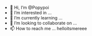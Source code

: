 - 👋 Hi, I’m @Popypoi
- 👀 I’m interested in ...
- 🌱 I’m currently learning ...
- 💞️ I’m looking to collaborate on ...
- 📫 How to reach me ...
helloitsmereee
<!---
Popypoi/Popypoi is a ✨ special ✨ repository because its `README.md` (this file) appears on your GitHub profile.
You can click the Preview link to take a look at your changes.
--->
